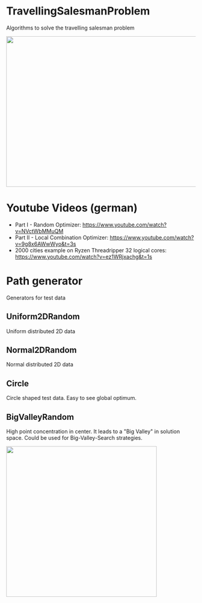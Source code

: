 # TravellingSalesmanProblem
Algorithms to solve the travelling salesman problem

<img src="https://github.com/MarkFangmeyer/TravellingSalesmanProblem/blob/master/Images/Ui_Tsp.png" width="600" height="400" />

# Youtube Videos (german)
* Part I - Random Optimizer: https://www.youtube.com/watch?v=NVctWbMMuQM
* Part II - Local Combination Optimizer: https://www.youtube.com/watch?v=9g8x6AWwWyo&t=3s
* 2000 cities example on Ryzen Threadripper 32 logical cores: https://www.youtube.com/watch?v=ez1WRjxachg&t=1s

# Path generator
Generators for test data 

## Uniform2DRandom
Uniform distributed 2D data

## Normal2DRandom
Normal distributed 2D data

## Circle
Circle shaped test data. Easy to see global optimum.

## BigValleyRandom
High point concentration in center. It leads to a "Big Valley" in solution space. Could be used for Big-Valley-Search strategies.

<img src="https://github.com/MarkFangmeyer/TravellingSalesmanProblem/blob/master/Images/BigValleySet.png" width="400" height="400" />
